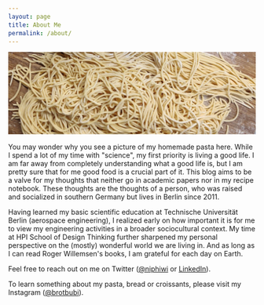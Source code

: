 ```yaml
---
layout: page
title: About Me
permalink: /about/
---
```


![Pasta](../images/pasta.jpg)

You may wonder why you see a picture of my homemade pasta here. While I spend a lot of my time with "science", my first priority is living a good life. I am far away from completely understanding what a good life is, but I am pretty sure that for me good food is a crucial part of it. 
This blog aims to be a valve for my thoughts that neither go in academic papers nor in my recipe notebook. These thoughts are the thoughts of a person, who was raised and socialized in southern Germany but lives in Berlin since 2011. 

Having learned my basic scientific education at Technische Universität Berlin (aerospace engineering), I realized early on how important it is for me to view my engineering activities in a broader sociocultural context. My time at HPI School of Design Thinking further sharpened my personal perspective on the (mostly) wonderful world we are living in. And as long as I can read Roger Willemsen's books, I am grateful for each day on Earth.

Feel free to reach out on me on Twitter ([@niphiwi](https://twitter.com/niphiwi) or [LinkedIn](https://www.linkedin.com/in/nicolas-p-winkler-12356790/)).

To learn something about my pasta, bread or croissants, please visit my Instagram ([@brotbubi](https://www.instagram.com/brotbubi/)).
